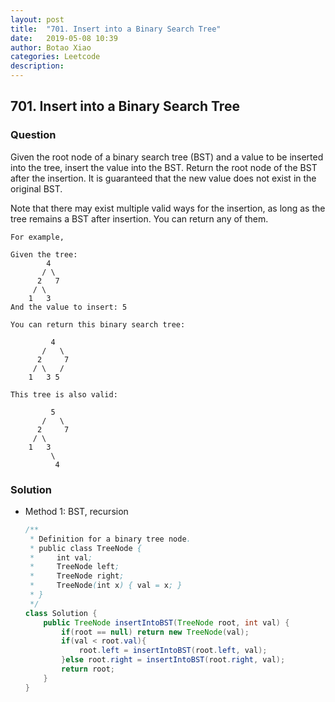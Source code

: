 ```yaml
---
layout: post
title:  "701. Insert into a Binary Search Tree"
date:   2019-05-08 10:39
author: Botao Xiao
categories: Leetcode
description:
---
```

## 701. Insert into a Binary Search Tree

### Question
Given the root node of a binary search tree (BST) and a value to be inserted into the tree, insert the value into the BST. Return the root node of the BST after the insertion. It is guaranteed that the new value does not exist in the original BST.

Note that there may exist multiple valid ways for the insertion, as long as the tree remains a BST after insertion. You can return any of them.

```
For example, 

Given the tree:
        4
       / \
      2   7
     / \
    1   3
And the value to insert: 5

You can return this binary search tree:

         4
       /   \
      2     7
     / \   /
    1   3 5

This tree is also valid:

         5
       /   \
      2     7
     / \   
    1   3
         \
          4
```

### Solution
* Method 1: BST, recursion
	```Java
	/**
	 * Definition for a binary tree node.
	 * public class TreeNode {
	 *     int val;
	 *     TreeNode left;
	 *     TreeNode right;
	 *     TreeNode(int x) { val = x; }
	 * }
	 */
	class Solution {
		public TreeNode insertIntoBST(TreeNode root, int val) {
			if(root == null) return new TreeNode(val);
			if(val < root.val){
				root.left = insertIntoBST(root.left, val);
			}else root.right = insertIntoBST(root.right, val);
			return root;
		}
	}
	```
